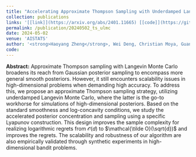 ```yaml
---
title: "Accelerating Approximate Thompson Sampling with Underdamped Langevin Monte Carlo"
collection: publications
links: '[[link]](https://arxiv.org/abs/2401.11665) [[code]](https://github.com/haoyangzheng1996/ts_ulmc) [[poster]](/files/publication/AISTATS2024.pdf)'
permalink: /publication/20240502_ts_ulmc
date: 2024-05-02
venue: 'AISTATS'
author: '<strong>Haoyang Zheng</strong>, Wei Deng, Christian Moya, Guang Lin'
code:
---
```

<!-- [this document]({{ site.url }}/files/publication/AISTATS2024.pdf) -->
<strong>Abstract:</strong>
Approximate Thompson sampling with Langevin Monte Carlo broadens its reach from Gaussian posterior sampling to encompass more general smooth posteriors. However, it still encounters scalability issues in high-dimensional problems when demanding high accuracy. To address this, we propose an approximate Thompson sampling strategy, utilizing underdamped Langevin Monte Carlo, where the latter is the go-to workhorse for simulations of high-dimensional posteriors. Based on the standard smoothness and log-concavity conditions, we study the accelerated posterior concentration and sampling using a specific Lyapunov construction. This design improves the sample complexity for realizing logarithmic regrets from $\mathcal{\tilde O}(d)$ to $\mathcal{\tilde O}(\sqrt{d})$ and improves the regrets. The scalability and robustness of our algorithm are also empirically validated through synthetic experiments in high-dimensional bandit problems.
